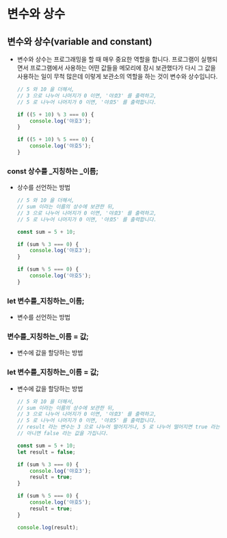 # 변수와 상수

## 변수와 상수(variable and constant)

+ 변수와 상수는 프로그래밍을 할 때 매우 중요한 역할을 합니다. 
  프로그램이 실행되면서 프로그램에서 사용하는 어떤 값들을 메모리에 잠시 보관했다가 
  다시 그 값을 사용하는 일이 무척 많은데 이렇게 보관소의 역할을 하는 것이 변수와 상수입니다. 

  ```javascript
  // 5 와 10 을 더해서, 
  // 3 으로 나누어 나머지가 0 이면, '야호3' 를 출력하고,
  // 5 로 나누어 나머지가 0 이면, '야호5' 를 출력합니다. 
  
  if ((5 + 10) % 3 === 0) {
      console.log('야호3');
  }
  
  if ((5 + 10) % 5 === 0) {
      console.log('야호5');
  }
  ```

### const 상수를 &#95;지칭하는 &#95;이름;

+ 상수를 선언하는 방법

  ```javascript
  // 5 와 10 을 더해서, 
  // sum 이라는 이름의 상수에 보관한 뒤, 
  // 3 으로 나누어 나머지가 0 이면, '야호3' 를 출력하고,
  // 5 로 나누어 나머지가 0 이면, '야호5' 를 출력합니다. 
  
  const sum = 5 + 10;
  
  if (sum % 3 === 0) {
      console.log('야호3');
  }
  
  if (sum % 5 === 0) {
      console.log('야호5');
  }
  ```

### let 변수를&#95;지칭하는&#95;이름;

+ 변수를 선언하는 방법

### 변수를&#95;지칭하는&#95;이름 = 값;

+ 변수에 값을 할당하는 방법

### let 변수를&#95;지칭하는&#95;이름 = 값;

+ 변수에 값을 할당하는 방법

  ```javascript
  // 5 와 10 을 더해서, 
  // sum 이라는 이름의 상수에 보관한 뒤, 
  // 3 으로 나누어 나머지가 0 이면, '야호3' 를 출력하고,
  // 5 로 나누어 나머지가 0 이면, '야호5' 를 출력합니다. 
  // result 라는 변수는 3 으로 나누어 떨어지거나, 5 로 나누어 떨어지면 true 라는 값을 가지고,
  // 아니면 false 라는 값을 가집니다. 
  
  const sum = 5 + 10;
  let result = false; 
  
  if (sum % 3 === 0) {
      console.log('야호3');
      result = true;
  }
  
  if (sum % 5 === 0) {
      console.log('야호5');
      result = true;
  }
  
  console.log(result);
  ```

  

